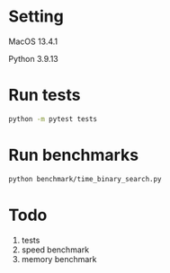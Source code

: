 # Setting
MacOS 13.4.1

Python 3.9.13

# Run tests

```bash
python -m pytest tests
```

# Run benchmarks

```bash
python benchmark/time_binary_search.py
```

# Todo


1. tests
2. speed benchmark
3. memory benchmark

